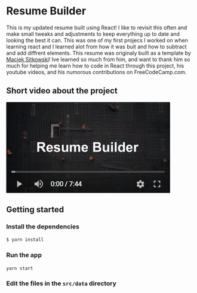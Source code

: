# Resume Builder

This is my updated resume built using React! I like to revisit this often and make small tweaks and adjustments to keep everything up to date and looking the best it can. This was one of my first projecs I worked on when learning react and I learned alot from how it was buit and how to subtract and add diffrent elements. This resume was originaly built as a template by <a href="https://github.com/sitek94">Maciek Sitkowski</a>! Ive learned so much from him, and want to thank him so much for helping me learn how to code in React through this project, his youtube videos, and his numorous contributions on FreeCodeCamp.com.

## Short video about the project

[![Youtube Video Thumbnail](./docs/youtube.PNG)](https://youtu.be/ZJ9f4-03Uqw)

## Getting started

### Install the dependencies

```bash
$ yarn install
```

### Run the app

```bash
yarn start
```

### Edit the files in the `src/data` directory
